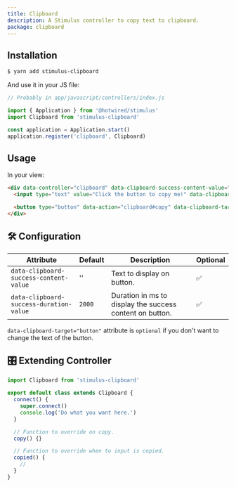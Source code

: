 ```yaml
---
title: Clipboard
description: A Stimulus controller to copy text to clipboard.
package: clipboard
---
```


## Installation

```bash
$ yarn add stimulus-clipboard
```

And use it in your JS file:

```js
// Probably in app/javascript/controllers/index.js

import { Application } from '@hotwired/stimulus'
import Clipboard from 'stimulus-clipboard'

const application = Application.start()
application.register('clipboard', Clipboard)
```

<DocsDemoLink package-name="clipboard"></DocsDemoLink>

## Usage

In your view:

```html
<div data-controller="clipboard" data-clipboard-success-content-value="Copied!">
  <input type="text" value="Click the button to copy me!" data-clipboard-target="source" />

  <button type="button" data-action="clipboard#copy" data-clipboard-target="button">Copy to clipboard</button>
</div>
```

## 🛠 Configuration

| Attribute                               | Default | Description                                              | Optional |
|-----------------------------------------|---------|----------------------------------------------------------|----------|
| `data-clipboard-success-content-value`  | ''      | Text to display on button.                               | ✅        |
| `data-clipboard-success-duration-value` | `2000`  | Duration in ms to display the success content on button. | ✅        |

`data-clipboard-target="button"` attribute is `optional` if you don't want to change the text of the button.

## 🎛 Extending Controller

<DocsExtendingController>

```js
import Clipboard from 'stimulus-clipboard'

export default class extends Clipboard {
  connect() {
    super.connect()
    console.log('Do what you want here.')
  }

  // Function to override on copy.
  copy() {}

  // Function to override when to input is copied.
  copied() {
    //
  }
}
```

</DocsExtendingController>
